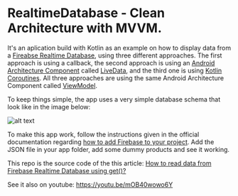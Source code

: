 # RealtimeDatabase - Clean Architecture with MVVM.

It's an aplication build with Kotlin as an example on how to display data from a [Fireabse Realtime Database](https://firebase.google.com/docs/firestore), using three different approaches. The first approach is using a callback, the second approach is using an [Android Architecture Component](https://developer.android.com/topic/libraries/architecture) called [LiveData](https://developer.android.com/topic/libraries/architecture/livedata), and the third one is using [Kotlin Coroutines](https://kotlinlang.org/docs/coroutines-overview.html). All three approaches are using the same Android Architecture Component called [ViewModel](https://developer.android.com/topic/libraries/architecture/viewmodel).

To keep things simple, the app uses a very simple database schema that look like in the image below:

![alt text](https://i.ibb.co/syqzxcZ/1.jpg)

To make this app work, follow the instructions given in the official documentation regarding [how to add Firebase to your project](https://firebase.google.com/docs/android/setup). Add the JSON file in your app folder, add some dummy products and see it working.

This repo is the source code of the this article: [How to read data from Firebase Realtime Database using get()?](https://medium.com/firebase-tips-tricks/how-to-read-data-from-firebase-realtime-database-using-get-269ef3e179c5)

See it also on youtube: https://youtu.be/mOB40wowo6Y
